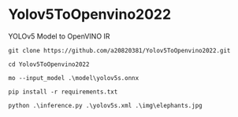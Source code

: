 # Yolov5ToOpenvino2022
YOLOv5 Model to OpenVINO IR
```
git clone https://github.com/a20820381/Yolov5ToOpenvino2022.git
```
```
cd Yolov5ToOpenvino2022
```
```
mo --input_model .\model\yolov5s.onnx
```
```
pip install -r requirements.txt
```
```
python .\inference.py .\yolov5s.xml .\img\elephants.jpg
```
